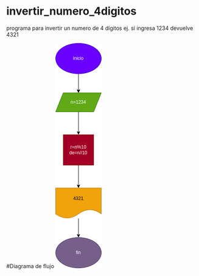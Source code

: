 # invertir_numero_4digitos
programa para invertir un numero de 4 dígitos ej. si ingresa 1234 devuelve 4321

#Diagrama de flujo 
![diagrama de flujo](diagrama.png "diagrama de flujo")
